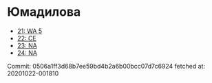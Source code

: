 # Юмадилова
- [21: WA 5](21.md)
- [22: CE](22.md)
- [23: NA](23.md)
- [24: NA](24.md)

Commit: 0506a1ff3d68b7ee59bd4b2a6b00bcc07d7c6924
 fetched at: 20201022-001810
